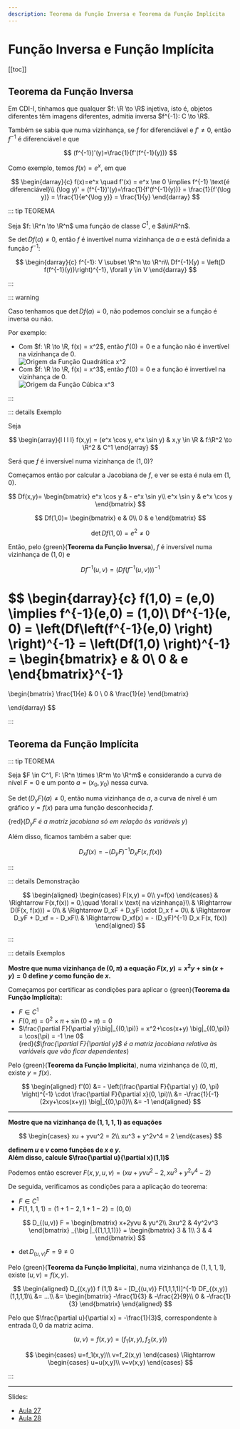 ```yaml
---
description: Teorema da Função Inversa e Teorema da Função Implícita
---
```


# Função Inversa e Função Implícita

[[toc]]

## Teorema da Função Inversa

Em CDI-I, tínhamos que qualquer $f: \R \to \R$ injetiva, isto é, objetos diferentes têm imagens diferentes,
admitia inversa $f^{-1}: C \to \R$.

Também se sabia que numa vizinhança, se $f$ for diferenciável e $f' \ne 0$, então $f^{-1}$ é diferenciável e que

$$
(f^{-1})'(y)=\frac{1}{f'(f^{-1}(y))}
$$

Como exemplo, temos $f(x) = e^x$, em que

$$
\begin{darray}{c}
f(x)=e^x \quad f'(x) = e^x \ne 0 \implies f^{-1} \text{é diferenciável}\\
(\log y)' = (f^{-1})'(y)=\frac{1}{f'(f^{-1}(y))} = \frac{1}{f'(\log y)} = \frac{1}{e^{\log y}} = \frac{1}{y}
\end{darray}
$$

::: tip TEOREMA

Seja $f: \R^n \to \R^n$ uma função de classe $C^1$, e $a\in\R^n$.

Se $\det Df(a) \ne 0$, então $f$ é invertível numa vizinhança de $a$ e está definida a função $f^{-1}$:

$$
\begin{darray}{c}
f^{-1}: V \subset \R^n \to \R^n\\
Df^{-1}(y) = \left(D f(f^{-1}(y))\right)^{-1}, \forall y \in V
\end{darray}
$$

:::

::: warning

Caso tenhamos que $\det D f(a) = 0$, não podemos concluir se a função é inversa ou não.

Por exemplo:

- Com $f: \R \to \R, f(x) = x^2$, então $f'(0) = 0$ e a função não é invertível na vizinhança de 0.  
  <img src="./assets/0013-quadratica.svg" alt="Origem da Função Quadrática x^2" class="invert-dark2">
- Com $f: \R \to \R, f(x) = x^3$, então $f'(0) = 0$ e a função é invertível na vizinhança de 0.  
  <img src="./assets/0013-cubica.svg" alt="Origem da Função Cúbica x^3" class="invert-dark2">

:::

::: details Exemplo

Seja

$$
\begin{array}{l l l l}
f(x,y) = (e^x \cos y, e^x \sin y) & x,y \in \R & f:\R^2 \to \R^2 & C^1
\end{array}
$$

Será que $f$ é inversível numa vizinhança de $(1,0)$?

Começamos então por calcular a Jacobiana de $f$, e ver se esta é nula em $(1,0)$.

$$
Df(x,y)=
\begin{bmatrix}
e^x \cos y & - e^x \sin y\\
e^x \sin y & e^x \cos y
\end{bmatrix}
$$

$$
Df(1,0)=
\begin{bmatrix}
e & 0\\
0 & e
\end{bmatrix}
$$

$$
\det Df(1,0) = e^2 \ne 0
$$

Então, pelo {green}(**Teorema da Função Inversa**), $f$ é inversível numa vizinhança de $(1,0)$ e

$$
Df^{-1}(u,v) = \left(Df \left(f^{-1}(u,v) \right) \right)^{-1}
$$

$$
\begin{darray}{c}
f(1,0) = (e,0) \implies f^{-1}(e,0) = (1,0)\\
Df^{-1}(e, 0) = \left(Df\left(f^{-1}(e,0) \right) \right)^{-1} = \left(Df(1,0) \right)^{-1} = \begin{bmatrix}
e & 0\\
0 & e
\end{bmatrix}^{-1}
=
\begin{bmatrix}
\frac{1}{e} & 0 \\
0 & \frac{1}{e}
\end{bmatrix}

\end{darray}
$$

:::

## Teorema da Função Implícita

::: tip TEOREMA

Seja $F \in C^1, F: \R^n \times \R^m \to \R^m$ e
considerando a curva de nível $F = 0$ e um ponto $a = (x_0, y_0)$ nessa curva.

Se $\det (D_y F)(a) \ne 0$, então numa vizinhança de $a$, a curva de nível é um gráfico $y=f(x)$ para uma função desconhecida $f$.

{red}(_$D_y F$ é a matriz jacobiana só em relação às variáveis $y$_)

Além disso, ficamos também a saber que:

$$
D_xf(x) = - (D_yF)^{-1} D_x F(x, f(x))
$$

:::

::: details Demonstração

$$
\begin{aligned}
\begin{cases}
F(x,y) = 0\\
y=f(x)
\end{cases}
&
\Rightarrow
F(x,f(x)) = 0,\quad \forall x \text{ na vizinhança}\\
& \Rightarrow D(F(x, f(x))) = 0\\
& \Rightarrow D_xF + D_yF \cdot D_x f = 0\\
& \Rightarrow D_yF + D_xf = - D_xF\\
& \Rightarrow D_xf(x) = - (D_yF)^{-1} D_x F(x, f(x))
\end{aligned}
$$

:::

::: details Exemplos

**Mostre que numa vizinhança de $(0, \pi)$ a equação $F(x,y) = x^2y + \sin(x+y) = 0$ define $y$ como função de $x$.**

Começamos por certificar as condições para aplicar o {green}(**Teorema da Função Implícita**):

- $F \in C^1$
- $F(0, \pi) = 0^2 \times \pi + \sin(0 + \pi) = 0$
- $\frac{\partial F}{\partial y}\big|_{(0,\pi)} = x^2+\cos(x+y) \big|_{(0,\pi)} = \cos(\pi) = -1 \ne 0$  
  {red}(_$\frac{\partial F}{\partial y}$ é a matriz jacobiana relativa às variáveis que vão ficar dependentes_)

Pelo {green}(**Teorema da Função Implícita**), numa vizinhança de $(0, \pi)$, existe $y = f(x)$.

$$
\begin{aligned}
f'(0) &= - \left(\frac{\partial F}{\partial y} (0, \pi) \right)^{-1} \cdot \frac{\partial F}{\partial x}(0, \pi)\\
&= -\frac{1}{-1} (2xy+\cos(x+y)) \big|_{(0,\pi)}\\
&= -1
\end{aligned}
$$

---

**Mostre que na vizinhança de $(1,1,1,1)$ as equações**

$$
\begin{cases}
xu + yvu^2 = 2\\
xu^3 + y^2v^4 = 2
\end{cases}
$$

**definem $u$ e $v$ como funções de $x$ e $y$.**  
**Além disso, calcule $\frac{\partial u}{\partial x}(1,1)$**

Podemos então escrever
$F(x,y,u,v) = (xu + yvu^2 - 2, xu^3 + y^2v^4 - 2)$

De seguida, verificamos as condições para a aplicação do teorema:

- $F\in C^1$
- $F(1,1,1,1) = (1+1-2, 1+1-2) = (0,0)$

$$
D_{(u,v)} F = \begin{bmatrix}
x+2yvu & yu^2\\
3xu^2 & 4y^2v^3
\end{bmatrix}
_{\big |_{(1,1,1,1)}} = \begin{bmatrix}
3 & 1\\
3 & 4
\end{bmatrix}
$$

- $\det D_{(u,v)} F = 9 \ne 0$

Pelo {green}(**Teorema da Função Implícita**), numa vizinhança de $(1,1,1,1)$, existe $(u,v) = f(x,y)$.

$$
\begin{aligned}
D_{(x,y)} f (1,1) &= - [D_{(u,v)} F(1,1,1,1)]^{-1} DF_{(x,y)} (1,1,1,1)\\
&= ...\\
&= \begin{bmatrix}
-\frac{1}{3} & -\frac{2}{9}\\
0 & -\frac{1}{3}
\end{bmatrix}
\end{aligned}
$$

Pelo que $\frac{\partial u}{\partial x} = -\frac{1}{3}$, correspondente à entrada $0,0$ da matriz acima.

$$
(u, v) = f(x,y) = (f_1(x,y) , f_2(x,y))
$$

$$
\begin{cases}
u=f_1(x,y)\\
v=f_2(x,y)
\end{cases}
\Rightarrow
\begin{cases}
u=u(x,y)\\
v=v(x,y)
\end{cases}
$$

:::

---

Slides:

- [Aula 27](https://drive.google.com/file/d/1qTo9pZIwfMRTr8X3kEv1MQ6hqVha6bLy/view?usp=sharing)
- [Aula 28](https://drive.google.com/file/d/1ZGn5YcukL4WcDkqqijbVqdovz_sO0smc/view?usp=sharing)
